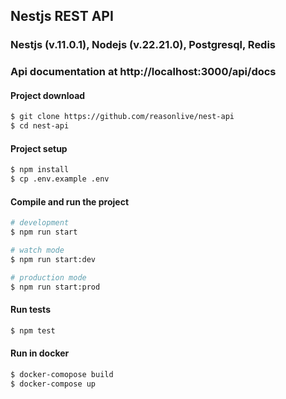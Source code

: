 ## Nestjs REST API

### Nestjs (v.11.0.1), Nodejs (v.22.21.0), Postgresql, Redis
### Api documentation at http://localhost:3000/api/docs

#### Project download
```bash
$ git clone https://github.com/reasonlive/nest-api
$ cd nest-api
```

#### Project setup

```bash
$ npm install
$ cp .env.example .env
```

#### Compile and run the project

```bash
# development
$ npm run start

# watch mode
$ npm run start:dev

# production mode
$ npm run start:prod
```

#### Run tests

```bash
$ npm test
```

#### Run in docker
```bash
$ docker-comopose build
$ docker-compose up
```
